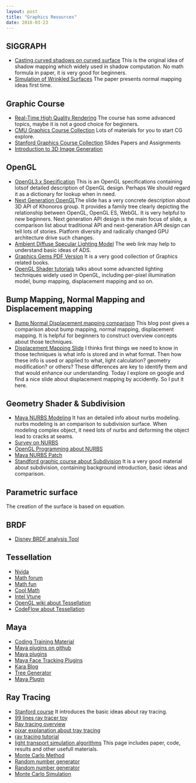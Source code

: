 ```yaml
---
layout: post
title: "Graphics Resources" 
date: 2016-03-23
---
```


## SIGGRAPH 

- [Casting curved shadows on curved surface](http://cseweb.ucsd.edu/~ravir/274/15/papers/p270-williams.pdf) This is the original idea 
  of shadow mapping which widely used in shadow computation. No math formula in paper, it is very good for beginners.
- [Simulation of Wrinkled Surfaces](http://research.microsoft.com/pubs/73939/p286-blinn.pdf) The paper presents normal mapping ideas
  first time. 

## Graphic Course 

- [Real-Time High Quality Rendering](http://cseweb.ucsd.edu/~ravir/274/15/274.html) The course has some advanced topics,
  maybe it is not a good choice for beginners. 
- [CMU Graphics Course Collection](http://graphics.cs.cmu.edu/?page_id=16) Lots of materials for you to start CG explore.
- [Stanford Graphics Course Collection](http://graphics.stanford.edu/courses/) Slides Papers and Assignments   
- [Introduction to 3D Image Generation](http://web.cse.ohio-state.edu/~hwshen/781/Site/Main.html)

## OpenGL

- [OpenGL3.x Specification](https://www.opengl.org/registry/doc/glspec32.core.20091207.pdf) This is an OpenGL specifications 
  containing lotsof detailed description of OpenGL design. Perhaps We should regard it as a dictionary for lookup when in need.  
- [Next Generation OpenGL](https://www.khronos.org/assets/uploads/events/Next-Generation-OpenGL-Dec14.pdf)The slide has a very
  concrete description about 3D API of Khonoros group. It provides a family tree clearly depicting the relationship between
  OpenGL, OpenGL ES, WebGL. It is very helpful to new beginners. Next generation API design is the main focus of slide, a
  comparison list about traditional API and next-generation API design can tell lots of stories. Platform diversity and
  radically changed GPU architecture drive such changes. 
- [Ambient Diffuse Specular Lighting Model](http://www.learnopengl.com/#!Lighting/Basic-Lighting) The web link may help to understand 
  basic ideas of ADS.  
- [Graphics Gems PDF Version](https://github.com/tl3shi/books/tree/master/GameDev/Graphics) It is a very good collection of Graphics 
  related books.  
- [OpenGL Shader tutorials](https://www.opengl.org/sdk/docs/tutorials/TyphoonLabs/Chapter_4.pdf) talks about some advancted lighting 
  techniques widely used in OpenGL, including per-pixel illumination model, bump mapping, displacement mapping and so on.

## Bump Mapping, Normal Mapping and Displacement mapping

- [Bump Normal Displacement mapping comparison](http://blog.digitaltutors.com/bump-normal-and-displacement-maps/)
  This blog post gives a comparison about bump mapping, normal mapping, displacement mapping.
  It is helpful for beginners to construct overview concepts about those techniques. 
- [Displacement Mapping Slide](https://perso.limsi.fr/jacquemi/OGL-4/OGL-4-slides.pdf)
  I thinks first things we need to know in those techniques is what info is stored and
  in what format. Then how these info is used or applied to what, light calculation?
  geometry modification? or others? These differences are key to identify them and that
  would enhance our understanding. Today I explore on google and find a nice slide about
  displacement mapping by accidently. So I put it here.

## Geometry Shader & Subdivision

- [Maya NURBS Modeling](https://courses.cs.washington.edu/courses/cse459/06wi/help/mayaguide/Complete/NURBS.pdf)
  It has an detailed info about nurbs modeling. nurbs modeling is an 
  comparison to subdivision surface. When modeling complex object, it 
  need lots of nurbs and deforming the object lead to cracks at seams.
- [Survey on NURBS](http://design.osu.edu/carlson/history/PDFs/Piegl-NURBS-91.pdf)
- [OpenGL Programming about NURBS](http://www.glprogramming.com/red/chapter12.html)
- [Maya NURBS Patch](http://www.3dtutorials.michaelorourke.com/tutorials/Modeling/Basics/NurbsPatchsIntro12.pdf)    
- [Standford graphic course about Subdivision](http://graphics.stanford.edu/courses/cs468-10-fall/LectureSlides/10_Subdivision.pdf)
  It is  a very good material about subdivision, containing background introduction, basic ideas and comparison.

## Parametric surface

The creation of the surface is based on equation.

## BRDF

- [Disney BRDF analysis Tool](http://www.disneyanimation.com/technology/brdf.html)

## Tessellation

- [Nvida](http://www.nvidia.com/object/tessellation.html) 
- [Math forum](http://mathforum.org/sum95/suzanne/whattess.html) 
- [Math fun](https://www.mathsisfun.com/geometry/tessellation.html) 
- [Cool Math](http://www.coolmath.com/lesson-tessellations-1) 
- [Intel Vtune](https://software.intel.com/en-us/node/596501) 
- [OpenGL wiki about Tessellation](https://www.opengl.org/wiki/Tessellation)
- [CodeFlow about Tessellation](http://codeflow.org/entries/2010/nov/07/opengl-4-tessellation/)
    

## Maya

- [Coding Training Material](https://github.com/ADN-DevTech/Maya-Training-Material)
- [Maya plugins on github](https://github.com/illmillrig?tab=repositories)
- [Maya plugins](https://github.com/appleseedhq)
- [Maya Face Tracking Plugins](https://github.com/oscarwestberg/Face-Tracking-Maya)
- [Kara Blog](http://www.karajensen.com/)
- [Tree Generator](https://github.com/karajensen/tree-generator)
- [Maya Plugin](https://github.com/illmillrig/SurfaceAttach)


## Ray Tracing

- [Stanford course](http://candela.stanford.edu/cs348b-14/doku.php) It introduces the basic ideas about ray tracing.
- [99 lines ray tracer toy](http://www.kevinbeason.com/smallpt/)
- [Ray tracing overview](http://www.scratchapixel.com/lessons/3d-basic-rendering/ray-tracing-overview)
- [pixar explanation about tray tracing](https://renderman.pixar.com/view/raytracing-fundamentals)
- [ray tracing tutorial](https://www.ics.uci.edu/~gopi/CS211B/RayTracing%20tutorial.pdf)
- [light transport simulation algorithms](http://iliyan.com/publications/VertexMerging)
  This page includes paper, code, results and other usefull materials.
- [Monte Carlo Method](http://www.scratchapixel.com/lessons/mathematics-physics-for-computer-graphics/monte-carlo-methods-in-practice/monte-carlo-integration)
- [Random number generator](http://www.agner.org/random/?e=0,34)
- [Random number generator](http://www.maths.manchester.ac.uk/~ahazel/VBAC++_coursework3.pdf)
- [Monte Carlo Simulation](http://ww2.odu.edu/~agodunov/teaching/notes/Cp01_random.pdf)
